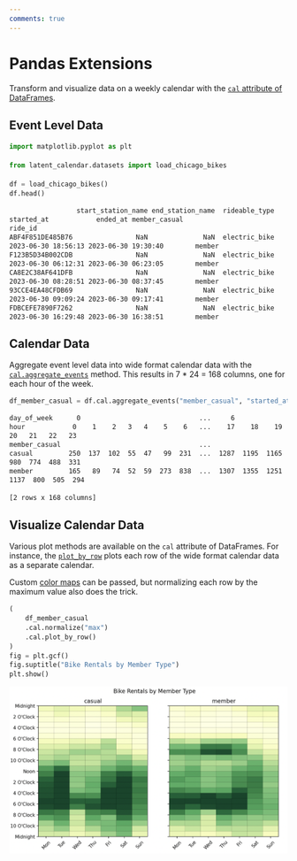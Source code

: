 ```yaml
---
comments: true
---
```

# Pandas Extensions

Transform and visualize data on a weekly calendar with the [`cal` attribute of DataFrames](./../modules/extensions.md).

## Event Level Data

```python
import matplotlib.pyplot as plt

from latent_calendar.datasets import load_chicago_bikes

df = load_chicago_bikes()
df.head()
```

```text
                 start_station_name end_station_name  rideable_type          started_at            ended_at member_casual
ride_id
ABF4F851DE485B76                NaN              NaN  electric_bike 2023-06-30 18:56:13 2023-06-30 19:30:40        member
F123B5D34B002CDB                NaN              NaN  electric_bike 2023-06-30 06:12:31 2023-06-30 06:23:05        member
CA8E2C38AF641DFB                NaN              NaN  electric_bike 2023-06-30 08:28:51 2023-06-30 08:37:45        member
93CCE4EA48CFDB69                NaN              NaN  electric_bike 2023-06-30 09:09:24 2023-06-30 09:17:41        member
FDBCEFE7890F7262                NaN              NaN  electric_bike 2023-06-30 16:29:48 2023-06-30 16:38:51        member
```

## Calendar Data

Aggregate event level data into wide format calendar data with the [`cal.aggregate_events`](./../modules/extensions.md#latent_calendar.extensions.DataFrameAccessor.aggregate_events) method. This results in 7 * 24 = 168 columns, one for each hour of the week.


```python
df_member_casual = df.cal.aggregate_events("member_casual", "started_at")
```

```text
day_of_week      0                              ...     6
hour            0    1    2   3   4    5    6   ...    17    18    19    20   21   22   23
member_casual                                   ...
casual         250  137  102  55  47   99  231  ...  1287  1195  1165   980  774  488  331
member         165   89   74  52  59  273  838  ...  1307  1355  1251  1137  800  505  294

[2 rows x 168 columns]
```

## Visualize Calendar Data

Various plot methods are available on the `cal` attribute of DataFrames. For instance, the [`plot_by_row`](./../modules/extensions.md#latent_calendar.extensions.DataFrameAccessor.plot_by_row) plots each row of the wide format calendar data as a separate calendar.

Custom [color maps](./../modules/plot/colors.md#latent_calendar.plot.colors) can be passed, but normalizing each row by the maximum value also does the trick.

```python
(
    df_member_casual
    .cal.normalize("max")
    .cal.plot_by_row()
)
fig = plt.gcf()
fig.suptitle("Bike Rentals by Member Type")
plt.show()
```

![Bike Rentals by Member Type](./../images/bikes-by-member-type.png)
